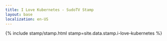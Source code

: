 ```yaml
---
title: I Love Kubernetes - SudoTV Stamp
layout: base
localization: en-US
---
```


{% include stamp/stamp.html
    stamp=site.data.stamp.i-love-kubernetes
%}